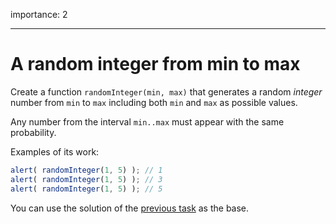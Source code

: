 importance: 2

---

# A random integer from min to max

Create a function `randomInteger(min, max)` that generates a random *integer* number from `min` to `max` including both `min` and `max` as possible values.

Any number from the interval `min..max` must appear with the same probability.


Examples of its work:

```js
alert( randomInteger(1, 5) ); // 1
alert( randomInteger(1, 5) ); // 3
alert( randomInteger(1, 5) ); // 5
```

You can use the solution of the [previous task](info:task/random-min-max) as the base.
